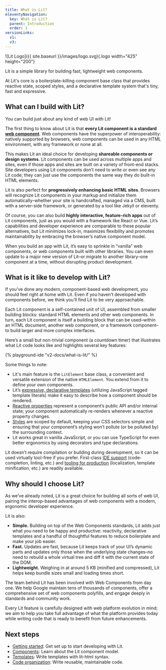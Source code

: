 ```yaml
---
title: What is Lit?
eleventyNavigation:
  key: What is Lit?
  parent: Introduction
  order: 1
versionLinks:
  v1:
  v3:
---
```


![Lit Logo]({{ site.baseurl }}/images/logo.svg){.logo width="425" height="200"}

Lit is a simple library for building fast, lightweight web components.

At Lit's core is a boilerplate-killing component base class that provides reactive state, scoped styles, and a declarative template system that's tiny, fast and expressive.

## What can I build with Lit?

You can build just about any kind of web UI with Lit!

The first thing to know about Lit is that **every Lit component is a standard [web component](https://developer.mozilla.org/en-US/docs/Web/Web_Components)**. Web components have the superpower of interoperability: natively supported by browsers, web components can be used in any HTML environment, with any framework or none at all.

This makes Lit an ideal choice for developing **shareable components or design systems**. Lit components can be used across multiple apps and sites, even if those apps and sites are built on a variety of front-end stacks. Site developers using Lit components don’t need to write or even see any Lit code; they can just use the components the same way they do built-in HTML elements.

Lit is also perfect for **progressively enhancing basic HTML sites**. Browsers will recognize Lit components in your markup and initialize them automatically–whether your site is handcrafted, managed via a CMS, built with a server-side framework, or generated by a tool like Jekyll or eleventy.

Of course, you can also build **highly interactive, feature-rich apps** out of Lit components, just as you would with a framework like React or Vue. Lit’s capabilities and developer experience are comparable to these popular alternatives, but Lit minimizes lock-in, maximizes flexibility and promotes maintainability by embracing the browser’s native component model.

When you build an app with Lit, it’s easy to sprinkle in “vanilla” web components, or web components built with other libraries. You can even update to a major new version of Lit–or migrate to another library–one component at a time, without disrupting product development.

## What is it like to develop with Lit?

If you’ve done any modern, component-based web development, you should feel right at home with Lit. Even if you haven’t developed with components before, we think you’ll find Lit to be very approachable.

Each Lit component is a self-contained unit of UI, assembled from smaller building blocks: standard HTML elements and other web components. In turn, each Lit component is itself a building block that can be used–within an HTML document, another web component, or a framework component–to build larger and more complex interfaces.

Here’s a small but non-trivial component (a countdown timer) that illustrates what Lit code looks like and highlights several key features:

{% playground-ide "v2-docs/what-is-lit/" %}

Some things to note:

* Lit's main feature is the `LitElement` base class, a convenient and versatile extension of the native `HTMLElement`. You extend from it to define your own components.
* Lit’s [expressive, declarative templates](/docs/v2/templates/overview/) (utilizing JavaScript tagged template literals) make it easy to describe how a component should be rendered.
* [Reactive properties](/docs/v2/components/properties/) represent a component’s public API and/or internal state; your component automatically re-renders whenever a reactive property changes.
* [Styles](/docs/v2/components/styles) are scoped by default, keeping your CSS selectors simple and ensuring that your component’s styling won’t pollute (or be polluted by) the surrounding context.
* Lit works great in vanilla JavaScript, or you can use TypeScript for even better ergonomics by using decorators and type declarations.

Lit doesn’t require compilation or building during development, so it can be used virtually tool-free if you prefer. First-class [IDE support](/docs/v2/tools/development/#ide-plugins) (code-completion, linting, etc.) and [tooling for production](/docs/v2/tools/production/) (localization, template minification, etc.) are readily available.

## Why should I choose Lit?

As we’ve already noted, Lit is a great choice for building all sorts of web UI, pairing the interop-based advantages of web components with a modern, ergonomic developer experience.

Lit is also:

* **Simple.** Building on top of the Web Components standards, Lit adds just what you need to be happy and productive: reactivity, declarative templates and a handful of thoughtful features to reduce boilerplate and make your job easier.
* **Fast.** Updates are fast, because Lit keeps track of your UI’s dynamic parts and updates only those when the underlying state changes–no need to rebuild a whole virtual tree and diff it with the current state of the DOM.
* **Lightweight.** Weighing in at around 5 KB (minified and compressed), Lit helps keep bundle sizes small and loading times short.

The team behind Lit has been involved with Web Components from day one. We help Google maintain tens of thousands of components, offer a comprehensive set of web components polyfills, and engage deeply in standards and community work.

Every Lit feature is carefully designed with web platform evolution in mind; we aim to help you take full advantage of what the platform provides today while writing code that is ready to benefit from future enhancements.

## Next steps

* [Getting started](/docs/v2/getting-started/): Get set up to start developing with Lit.
* [Components](/docs/v2/components/overview/): Learn about the Lit component model.
* [Templates](/docs/v2/templates/overview/): Write templates with lit-html syntax.
* [Code organization](/docs/v2/composition/overview/): Write reusable, maintainable code.
